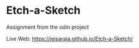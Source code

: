 # Etch-a-Sketch
Assignment from the odin project

Live Web:
https://jeisaraja.github.io/Etch-a-Sketch/
